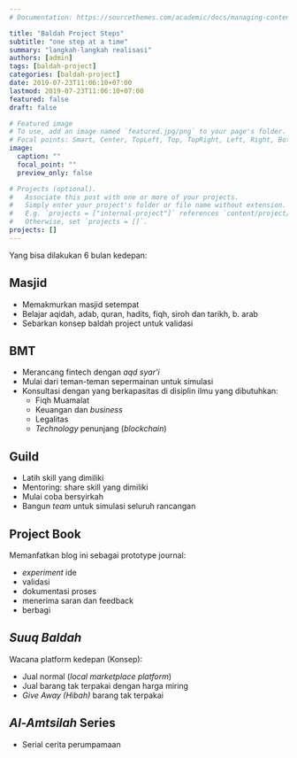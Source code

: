 ```yaml
---
# Documentation: https://sourcethemes.com/academic/docs/managing-content/

title: "Baldah Project Steps"
subtitle: "one step at a time"
summary: "langkah-langkah realisasi"
authors: [admin]
tags: [baldah-project]
categories: [baldah-project]
date: 2019-07-23T11:06:10+07:00
lastmod: 2019-07-23T11:06:10+07:00
featured: false
draft: false

# Featured image
# To use, add an image named `featured.jpg/png` to your page's folder.
# Focal points: Smart, Center, TopLeft, Top, TopRight, Left, Right, BottomLeft, Bottom, BottomRight.
image:
  caption: ""
  focal_point: ""
  preview_only: false

# Projects (optional).
#   Associate this post with one or more of your projects.
#   Simply enter your project's folder or file name without extension.
#   E.g. `projects = ["internal-project"]` references `content/project/deep-learning/index.md`.
#   Otherwise, set `projects = []`.
projects: []
---
```

Yang bisa dilakukan 6 bulan kedepan:
## **Masjid**
* Memakmurkan masjid setempat
* Belajar aqidah, adab, quran, hadits, fiqh, siroh dan tarikh, b. arab
* Sebarkan konsep baldah project untuk validasi

## **BMT**
* Merancang fintech dengan _aqd syar'i_
* Mulai dari teman-teman sepermainan untuk simulasi
* Konsultasi dengan yang berkapasitas di disiplin ilmu yang dibutuhkan:
	* Fiqh Muamalat
	* Keuangan dan _business_
	* Legalitas
	* _Technology_ penunjang (_blockchain_)

## **Guild**
* Latih skill yang dimiliki
* Mentoring: share skill yang dimiliki
* Mulai coba bersyirkah
* Bangun _team_ untuk simulasi seluruh rancangan

## **Project Book**
Memanfatkan blog ini sebagai prototype journal:

* _experiment_ ide
* validasi 
* dokumentasi proses
* menerima saran dan feedback
* berbagi

## **_Suuq Baldah_**
Wacana platform kedepan (Konsep):

* Jual normal (_local marketplace platform_)
* Jual barang tak terpakai dengan harga miring
* _Give Away (Hibah)_ barang tak terpakai

## **_Al-Amtsilah_ Series**
* Serial cerita perumpamaan